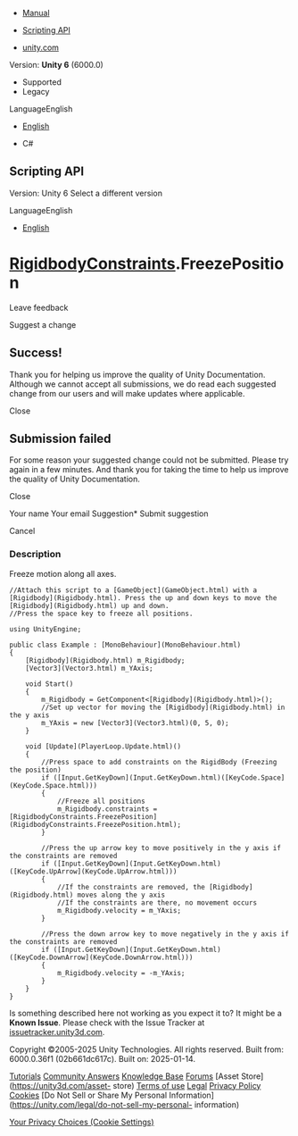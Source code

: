 [ ]()

  * [Manual](../Manual/index.html)
  * [Scripting API](../ScriptReference/index.html)

  * [unity.com](https://unity.com/)

Version: **Unity 6** (6000.0)

  * Supported
  * Legacy

LanguageEnglish

  * [English]()

  * C#

[ ](https://docs.unity3d.com)

## Scripting API

Version: Unity 6 Select a different version

LanguageEnglish

  * [English]()

#  [RigidbodyConstraints](RigidbodyConstraints.html).FreezePosition

Leave feedback

Suggest a change

## Success!

Thank you for helping us improve the quality of Unity Documentation. Although
we cannot accept all submissions, we do read each suggested change from our
users and will make updates where applicable.

Close

## Submission failed

For some reason your suggested change could not be submitted. Please <a>try
again</a> in a few minutes. And thank you for taking the time to help us
improve the quality of Unity Documentation.

Close

Your name Your email Suggestion* Submit suggestion

Cancel

[ ]()

### Description

Freeze motion along all axes.

    
    
    //Attach this script to a [GameObject](GameObject.html) with a [Rigidbody](Rigidbody.html). Press the up and down keys to move the [Rigidbody](Rigidbody.html) up and down.
    //Press the space key to freeze all positions.  
      
    using UnityEngine;  
      
    public class Example : [MonoBehaviour](MonoBehaviour.html)
    {
        [Rigidbody](Rigidbody.html) m_Rigidbody;
        [Vector3](Vector3.html) m_YAxis;  
      
        void Start()
        {
            m_Rigidbody = GetComponent<[Rigidbody](Rigidbody.html)>();
            //Set up vector for moving the [Rigidbody](Rigidbody.html) in the y axis
            m_YAxis = new [Vector3](Vector3.html)(0, 5, 0);
        }  
      
        void [Update](PlayerLoop.Update.html)()
        {
            //Press space to add constraints on the RigidBody (Freezing the position)
            if ([Input.GetKeyDown](Input.GetKeyDown.html)([KeyCode.Space](KeyCode.Space.html)))
            {
                //Freeze all positions
                m_Rigidbody.constraints = [RigidbodyConstraints.FreezePosition](RigidbodyConstraints.FreezePosition.html);
            }  
      
            //Press the up arrow key to move positively in the y axis if the constraints are removed
            if ([Input.GetKeyDown](Input.GetKeyDown.html)([KeyCode.UpArrow](KeyCode.UpArrow.html)))
            {
                //If the constraints are removed, the [Rigidbody](Rigidbody.html) moves along the y axis
                //If the constraints are there, no movement occurs
                m_Rigidbody.velocity = m_YAxis;
            }  
      
            //Press the down arrow key to move negatively in the y axis if the constraints are removed
            if ([Input.GetKeyDown](Input.GetKeyDown.html)([KeyCode.DownArrow](KeyCode.DownArrow.html)))
            {
                m_Rigidbody.velocity = -m_YAxis;
            }
        }
    }
    

Is something described here not working as you expect it to? It might be a
**Known Issue**. Please check with the Issue Tracker at
[issuetracker.unity3d.com](https://issuetracker.unity3d.com).

Copyright ©2005-2025 Unity Technologies. All rights reserved. Built from:
6000.0.36f1 (02b661dc617c). Built on: 2025-01-14.

[Tutorials](https://unity3d.com/learn) [Community
Answers](https://answers.unity3d.com) [Knowledge
Base](https://support.unity3d.com/hc/en-us)
[Forums](https://forum.unity3d.com) [Asset Store](https://unity3d.com/asset-
store) [Terms of use](https://docs.unity3d.com/Manual/TermsOfUse.html)
[Legal](https://unity.com/legal) [Privacy
Policy](https://unity.com/legal/privacy-policy)
[Cookies](https://unity.com/legal/cookie-policy) [Do Not Sell or Share My
Personal Information](https://unity.com/legal/do-not-sell-my-personal-
information)

[Your Privacy Choices (Cookie Settings)](javascript:void\(0\);)

